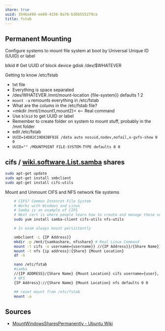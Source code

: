 ```yaml
---
share: true
uuid: 3546a49d-ee60-4156-8a76-b36b555279ca
title: fstab
---
```

## Permanent Mounting

Configure systems to mount file system at boot by Universal Unique ID (UUID) or label

blkid # Get UUID of block device gdisk /dev/$WHATEVER

Getting to know /etc/fstab

*   txt file
*   Everything is space separated
*   /dev/WHATEVER /mnt/mount-location {file-system}} defaults 1 2
*   `mount -a` remounts everything in /etc/fstab
*   What are the colums in the /etc/fstab file?
*   \=mkdir /mnt/{mount1,mount2}= <-- Real command
*   Use `blkid` to get UUID or label
*   Remember to create folder on system to mount stuff, probably in the /mnt folder
*   edit /etc/fstab
*   `UUID=14D82C19D82BF81E /data auto nosuid,nodev,nofail,x-gvfs-show 0 0`
*   `UUID="" /MOUNTPOINT FILE-SYSTEM-TYPE defaults 0 0`


## cifs / [wiki.software.List.samba](../dentropydaemon-wiki/Software/List/samba) shares

``` bash
sudo apt-get update
sudo apt-get install smbclient
sudo apt-get install cifs-utils
```

Mount and Unmount CIFS and NFS network file systems

``` bash
    # CIFS? Common Intenret File System 
    # Works with Windows and Linux 
    # Samba is an example of CIFS 
    # Next cert is where people learn how to create and manage these servers
    sudo yum install samba-client cifs-utils nfs-utils

    # In exam always mount persistently

    smbclient -L {IP Address}}
    mkdir -p /mnt/{sambashare, nfsshare} # Real Linux Command
    mount -t cifs -o username={username}} //{IP Address}}/{Share Name}} {Mount Location}}
    mount -t nfs {ip address}:{Share} {Mount Location}
    df -h

    nano /etc/fstab
    #samba
    //{IP ADDRESS}/{Share Name} {Mount Location} cifs username={user}, password={password}
    # NFS
    {IP Address}://{Share Name} {Mount Location} nfs defaults 0 0

    ## reset mount from /etc/fstab
    mount -a
``` 

## Sources

* [MountWindowsSharesPermanently - Ubuntu Wiki](https://wiki.ubuntu.com/MountWindowsSharesPermanently)